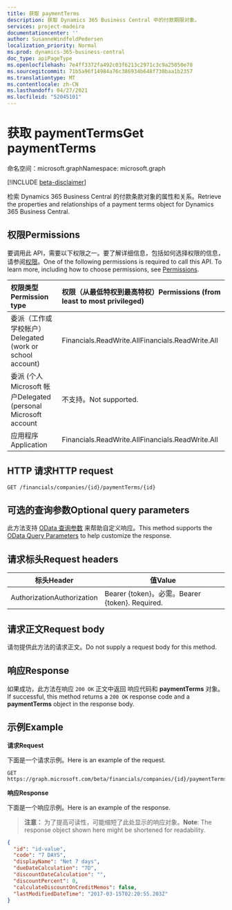 ```yaml
---
title: 获取 paymentTerms
description: 获取 Dynamics 365 Business Central 中的付款期限对象。
services: project-madeira
documentationcenter: ''
author: SusanneWindfeldPedersen
localization_priority: Normal
ms.prod: dynamics-365-business-central
doc_type: apiPageType
ms.openlocfilehash: 7e4ff3372fa492c03f6213c2971c3c9a25050e78
ms.sourcegitcommit: 71b5a96f14984a76c386934b648f730baa1b2357
ms.translationtype: MT
ms.contentlocale: zh-CN
ms.lasthandoff: 04/27/2021
ms.locfileid: "52045101"
---
```

# <a name="get-paymentterms"></a><span data-ttu-id="91f50-103">获取 paymentTerms</span><span class="sxs-lookup"><span data-stu-id="91f50-103">Get paymentTerms</span></span>

<span data-ttu-id="91f50-104">命名空间：microsoft.graph</span><span class="sxs-lookup"><span data-stu-id="91f50-104">Namespace: microsoft.graph</span></span>

[!INCLUDE [beta-disclaimer](../../includes/beta-disclaimer.md)]

<span data-ttu-id="91f50-105">检索 Dynamics 365 Business Central 的付款条款对象的属性和关系。</span><span class="sxs-lookup"><span data-stu-id="91f50-105">Retrieve the properties and relationships of a payment terms object for Dynamics 365 Business Central.</span></span>

## <a name="permissions"></a><span data-ttu-id="91f50-106">权限</span><span class="sxs-lookup"><span data-stu-id="91f50-106">Permissions</span></span>
<span data-ttu-id="91f50-p101">要调用此 API，需要以下权限之一。要了解详细信息，包括如何选择权限的信息，请参阅[权限](/graph/permissions-reference)。</span><span class="sxs-lookup"><span data-stu-id="91f50-p101">One of the following permissions is required to call this API. To learn more, including how to choose permissions, see [Permissions](/graph/permissions-reference).</span></span>

|<span data-ttu-id="91f50-109">权限类型</span><span class="sxs-lookup"><span data-stu-id="91f50-109">Permission type</span></span> |<span data-ttu-id="91f50-110">权限（从最低特权到最高特权）</span><span class="sxs-lookup"><span data-stu-id="91f50-110">Permissions (from least to most privileged)</span></span>|
|:---------------|:------------------------------------------|
|<span data-ttu-id="91f50-111">委派（工作或学校帐户）</span><span class="sxs-lookup"><span data-stu-id="91f50-111">Delegated (work or school account)</span></span>|<span data-ttu-id="91f50-112">Financials.ReadWrite.All</span><span class="sxs-lookup"><span data-stu-id="91f50-112">Financials.ReadWrite.All</span></span> |
|<span data-ttu-id="91f50-113">委派 (个人 Microsoft 帐户</span><span class="sxs-lookup"><span data-stu-id="91f50-113">Delegated (personal Microsoft account</span></span>|<span data-ttu-id="91f50-114">不支持。</span><span class="sxs-lookup"><span data-stu-id="91f50-114">Not supported.</span></span>|
|<span data-ttu-id="91f50-115">应用程序</span><span class="sxs-lookup"><span data-stu-id="91f50-115">Application</span></span>|<span data-ttu-id="91f50-116">Financials.ReadWrite.All</span><span class="sxs-lookup"><span data-stu-id="91f50-116">Financials.ReadWrite.All</span></span>|

## <a name="http-request"></a><span data-ttu-id="91f50-117">HTTP 请求</span><span class="sxs-lookup"><span data-stu-id="91f50-117">HTTP request</span></span>

```
GET /financials/companies/{id}/paymentTerms/{id}
```

## <a name="optional-query-parameters"></a><span data-ttu-id="91f50-118">可选的查询参数</span><span class="sxs-lookup"><span data-stu-id="91f50-118">Optional query parameters</span></span>
<span data-ttu-id="91f50-119">此方法支持 [OData 查询参数](/graph/query-parameters) 来帮助自定义响应。</span><span class="sxs-lookup"><span data-stu-id="91f50-119">This method supports the [OData Query Parameters](/graph/query-parameters) to help customize the response.</span></span>

## <a name="request-headers"></a><span data-ttu-id="91f50-120">请求标头</span><span class="sxs-lookup"><span data-stu-id="91f50-120">Request headers</span></span>
|<span data-ttu-id="91f50-121">标头</span><span class="sxs-lookup"><span data-stu-id="91f50-121">Header</span></span>         |<span data-ttu-id="91f50-122">值</span><span class="sxs-lookup"><span data-stu-id="91f50-122">Value</span></span>                     |
|---------------|--------------------------|
|<span data-ttu-id="91f50-123">Authorization</span><span class="sxs-lookup"><span data-stu-id="91f50-123">Authorization</span></span>  |<span data-ttu-id="91f50-p102">Bearer {token}。必需。</span><span class="sxs-lookup"><span data-stu-id="91f50-p102">Bearer {token}. Required.</span></span> |

## <a name="request-body"></a><span data-ttu-id="91f50-126">请求正文</span><span class="sxs-lookup"><span data-stu-id="91f50-126">Request body</span></span>
<span data-ttu-id="91f50-127">请勿提供此方法的请求正文。</span><span class="sxs-lookup"><span data-stu-id="91f50-127">Do not supply a request body for this method.</span></span>

## <a name="response"></a><span data-ttu-id="91f50-128">响应</span><span class="sxs-lookup"><span data-stu-id="91f50-128">Response</span></span>
<span data-ttu-id="91f50-129">如果成功，此方法在响应 `200 OK` 正文中返回 响应代码和 **paymentTerms** 对象。</span><span class="sxs-lookup"><span data-stu-id="91f50-129">If successful, this method returns a `200 OK` response code and a **paymentTerms** object in the response body.</span></span>

## <a name="example"></a><span data-ttu-id="91f50-130">示例</span><span class="sxs-lookup"><span data-stu-id="91f50-130">Example</span></span>

<span data-ttu-id="91f50-131">**请求**</span><span class="sxs-lookup"><span data-stu-id="91f50-131">**Request**</span></span>

<span data-ttu-id="91f50-132">下面是一个请求示例。</span><span class="sxs-lookup"><span data-stu-id="91f50-132">Here is an example of the request.</span></span>
```http
GET https://graph.microsoft.com/beta/financials/companies/{id}/paymentTerms/{id}
```

<span data-ttu-id="91f50-133">**响应**</span><span class="sxs-lookup"><span data-stu-id="91f50-133">**Response**</span></span>

<span data-ttu-id="91f50-134">下面是一个响应示例。</span><span class="sxs-lookup"><span data-stu-id="91f50-134">Here is an example of the response.</span></span> 

> <span data-ttu-id="91f50-135">**注意：** 为了提高可读性，可能缩短了此处显示的响应对象。</span><span class="sxs-lookup"><span data-stu-id="91f50-135">**Note**: The response object shown here might be shortened for readability.</span></span>

```json
{
  "id": "id-value",
  "code": "7 DAYS",
  "displayName": "Net 7 days",
  "dueDateCalculation": "7D",
  "discountDateCalculation": "",
  "discountPercent": 0,
  "calculateDiscountOnCreditMemos": false,
  "lastModifiedDateTime": "2017-03-15T02:20:55.203Z"
}
```


